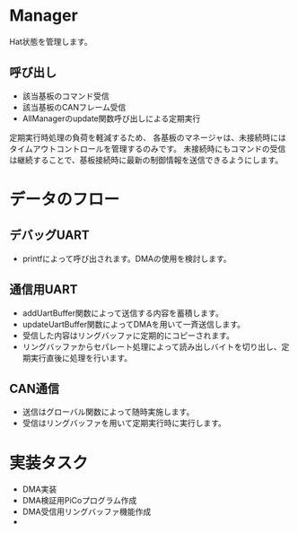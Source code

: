 # Manager
Hat状態を管理します。
## 呼び出し
- 該当基板のコマンド受信
- 該当基板のCANフレーム受信
- AllManagerのupdate関数呼び出しによる定期実行

定期実行時処理の負荷を軽減するため、
各基板のマネージャは、未接続時にはタイムアウトコントロールを管理するのみです。
未接続時にもコマンドの受信は継続することで、基板接続時に最新の制御情報を送信できるようにします。

# データのフロー
## デバッグUART
- printfによって呼び出されます。DMAの使用を検討します。
## 通信用UART
- addUartBuffer関数によって送信する内容を蓄積します。
- updateUartBuffer関数によってDMAを用いて一斉送信します。
- 受信した内容はリングバッファに定期的にコピーされます。
- リングバッファからセパレート処理によって読み出しバイトを切り出し、定期実行直後に処理を行います。
## CAN通信
- 送信はグローバル関数によって随時実施します。
- 受信はリングバッファを用いて定期実行時に実行します。


# 実装タスク
- DMA実装
- DMA検証用PiCoプログラム作成
- DMA受信用リングバッファ機能作成
- 